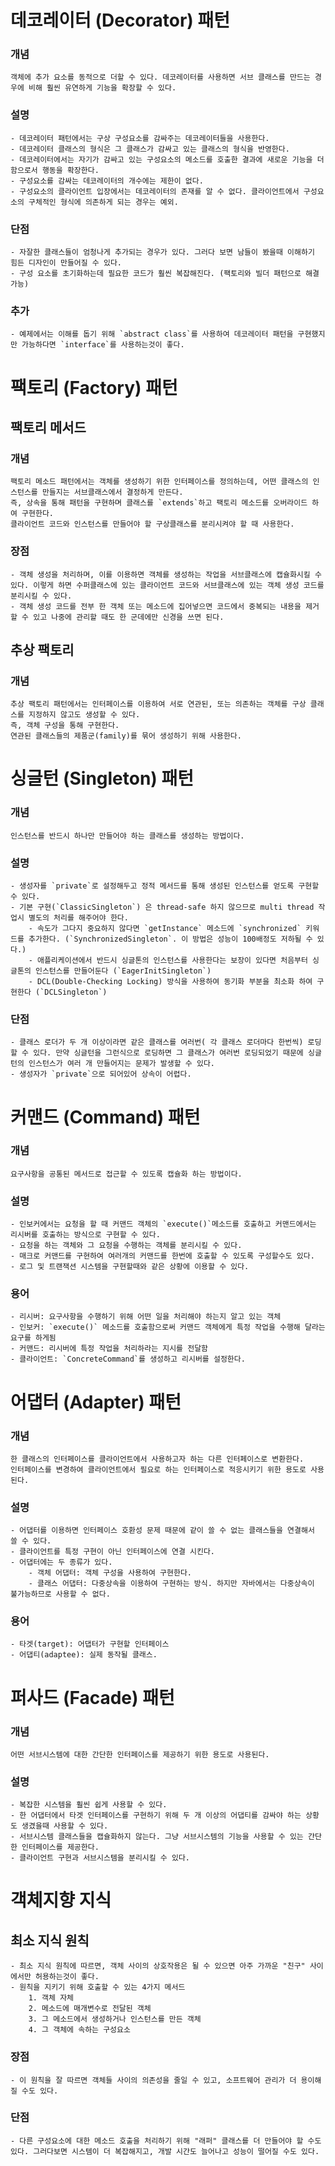 # 데코레이터 (Decorator) 패턴
### 개념
    객체에 추가 요소를 동적으로 더할 수 있다. 데코레이터를 사용하면 서브 클래스를 만드는 경우에 비해 훨씬 유연하게 기능을 확장할 수 있다.
### 설명
    - 데코레이터 패턴에서는 구상 구성요소를 감싸주는 데코레이터들을 사용한다.
    - 데코레이터 클래스의 형식은 그 클래스가 감싸고 있는 클래스의 형식을 반영한다.
    - 데코레이터에서는 자기가 감싸고 있는 구성요소의 메소드를 호출한 결과에 새로운 기능을 더함으로서 행동을 확장한다.
    - 구성요소를 감싸는 데코레이터의 개수에는 제한이 없다.
    - 구성요소의 클라이언트 입장에서는 데코레이터의 존재를 알 수 없다. 클라이언트에서 구성요소의 구체적인 형식에 의존하게 되는 경우는 예외.
### 단점
    - 자잘한 클래스들이 엄청나게 추가되는 경우가 있다. 그러다 보면 남들이 봤을때 이해하기 힘든 디자인이 만들어질 수 있다.
    - 구성 요소를 초기화하는데 필요한 코드가 훨씬 복잡해진다. (팩토리와 빌더 패턴으로 해결 가능)
### 추가
    - 예제에서는 이해를 돕기 위해 `abstract class`를 사용하여 데코레이터 패턴을 구현했지만 가능하다면 `interface`를 사용하는것이 좋다.
    
# 팩토리 (Factory) 패턴
## 팩토리 메서드
### 개념
    팩토리 메소드 패턴에서는 객체를 생성하기 위한 인터페이스를 정의하는데, 어떤 클래스의 인스턴스를 만들지는 서브클래스에서 결정하게 만든다.
    즉, 상속을 통해 패턴을 구현하며 클래스를 `extends`하고 팩토리 메소드를 오버라이드 하여 구현한다.
    클라이언트 코드와 인스턴스를 만들어야 할 구상클래스를 분리시켜야 할 때 사용한다.

### 장점     
    - 객체 생성을 처리하며, 이를 이용하면 객체를 생성하는 작업을 서브클래스에 캡슐화시킬 수 있다. 이렇게 하면 수퍼클래스에 있는 클라이언트 코드와 서브클래스에 있는 객체 생성 코드를 분리시킬 수 있다.
    - 객체 생성 코드를 전부 한 객체 또는 메소드에 집어넣으면 코드에서 중복되는 내용을 제거할 수 있고 나중에 관리할 때도 한 군데에만 신경을 쓰면 된다.

## 추상 팩토리
### 개념
    추상 팩토리 패턴에서는 인터페이스를 이용하여 서로 연관된, 또는 의존하는 객체를 구상 클래스를 지정하지 않고도 생성할 수 있다.
    즉, 객체 구성을 통해 구현한다.
    연관된 클래스들의 제품군(family)를 묶어 생성하기 위해 사용한다.

# 싱글턴 (Singleton) 패턴
### 개념
    인스턴스를 반드시 하나만 만들어야 하는 클래스를 생성하는 방법이다.
### 설명
    - 생성자를 `private`로 설정해두고 정적 메서드를 통해 생성된 인스턴스를 얻도록 구현할 수 있다.
    - 기본 구현(`ClassicSingleton`) 은 thread-safe 하지 않으므로 multi thread 작업시 별도의 처리를 해주어야 한다.
        - 속도가 그다지 중요하지 않다면 `getInstance` 메소드에 `synchronized` 키워드를 추가한다. (`SynchronizedSingleton`. 이 방법은 성능이 100배정도 저하될 수 있다.)
        - 애플리케이션에서 반드시 싱글톤의 인스턴스를 사용한다는 보장이 있다면 처음부터 싱글톤의 인스턴스를 만들어둔다 (`EagerInitSingleton`)
        - DCL(Double-Checking Locking) 방식을 사용하여 동기화 부분을 최소화 하여 구현한다 (`DCLSingleton`)
### 단점
    - 클래스 로더가 두 개 이상이라면 같은 클래스를 여러번( 각 클래스 로더마다 한번씩) 로딩할 수 있다. 만약 싱글턴을 그런식으로 로딩하면 그 클래스가 여러번 로딩되었기 때문에 싱글턴의 인스턴스가 여러 개 만들어지는 문제가 발생할 수 있다.
    - 생성자가 `private`으로 되어있어 상속이 어렵다.
    
# 커맨드 (Command) 패턴
### 개념
    요구사항을 공통된 메서드로 접근할 수 있도록 캡슐화 하는 방법이다. 
### 설명
    - 인보커에서는 요청을 할 때 커맨드 객체의 `execute()`메소드를 호출하고 커맨드에서는 리시버를 호출하는 방식으로 구현할 수 있다.
    - 요청을 하는 객체와 그 요청을 수행하는 객체를 분리시킬 수 있다.
    - 매크로 커맨드를 구현하여 여러개의 커맨드를 한번에 호출할 수 있도록 구성할수도 있다.
    - 로그 및 트랜잭션 시스템을 구현할때와 같은 상황에 이용할 수 있다. 
### 용어
    - 리시버: 요구사항을 수행하기 위해 어떤 일을 처리해야 하는지 알고 있는 객체
    - 인보커: `execute()` 메소드를 호출함으로써 커맨드 객체에게 특정 작업을 수행해 달라는 요구를 하게됨
    - 커맨드: 리시버에 특정 작업을 처리하라는 지시를 전달함 
    - 클라이언트: `ConcreteCommand`를 생성하고 리시버를 설정한다.

# 어댑터 (Adapter) 패턴
### 개념
    한 클래스의 인터페이스를 클라이언트에서 사용하고자 하는 다른 인터페이스로 변환한다.
    인터페이스를 변경하여 클라이언트에서 필요로 하는 인터페이스로 적응시키기 위한 용도로 사용된다. 
### 설명 
    - 어댑터를 이용하면 인터페이스 호환성 문제 때문에 같이 쓸 수 없는 클래스들을 연결해서 쓸 수 있다.
    - 클라이언트를 특정 구현이 아닌 인터페이스에 연결 시킨다.
    - 어댑터에는 두 종류가 있다.
        - 객체 어댑터: 객체 구성을 사용하여 구현한다.
        - 클래스 어댑터: 다중상속을 이용하여 구현하는 방식. 하지만 자바에서는 다중상속이 불가능하므로 사용할 수 없다. 
### 용어
    - 타겟(target): 어댑터가 구현할 인터페이스
    - 어댑티(adaptee): 실제 동작될 클래스. 
    
# 퍼사드 (Facade) 패턴
### 개념
    어떤 서브시스템에 대한 간단한 인터페이스를 제공하기 위한 용도로 사용된다.
### 설명
    - 복잡한 시스템을 훨씬 쉽게 사용할 수 있다.
    - 한 어댑터에서 타겟 인터페이스를 구현하기 위해 두 개 이상의 어댑티를 감싸야 하는 상황도 생겼을때 사용할 수 있다.
    - 서브시스템 클래스들을 캡슐화하지 않는다. 그냥 서브시스템의 기능을 사용할 수 있는 간단한 인터페이스를 제공한다.
    - 클라이언트 구현과 서브시스템을 분리시킬 수 있다.


# 객체지향 지식
## 최소 지식 원칙
    - 최소 지식 원칙에 따르면, 객체 사이의 상호작용은 될 수 있으면 아주 가까운 "친구" 사이에서만 허용하는것이 좋다.
    - 원칙을 지키기 위해 호출할 수 있는 4가지 메서드
        1. 객체 자체
        2. 메소드에 매개변수로 전달된 객체
        3. 그 메소드에서 생성하거나 인스턴스를 만든 객체
        4. 그 객체에 속하는 구성요소
### 장점
    - 이 원칙을 잘 따르면 객체들 사이의 의존성을 줄일 수 있고, 소프트웨어 관리가 더 용이해질 수도 있다.
### 단점
    - 다른 구성요소에 대한 메소드 호출을 처리하기 위해 "래퍼" 클래스를 더 만들어야 할 수도 있다. 그러다보면 시스템이 더 복잡해지고, 개발 시간도 늘어나고 성능이 떨어질 수도 있다. 